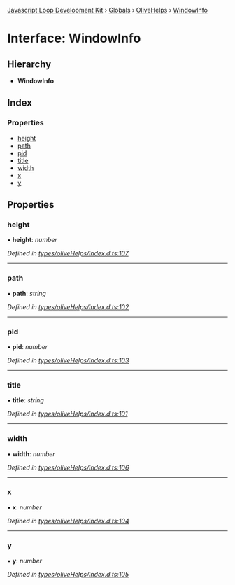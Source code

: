 [Javascript Loop Development Kit](../README.md) › [Globals](../globals.md) › [OliveHelps](../modules/olivehelps.md) › [WindowInfo](olivehelps.windowinfo.md)

# Interface: WindowInfo

## Hierarchy

* **WindowInfo**

## Index

### Properties

* [height](olivehelps.windowinfo.md#height)
* [path](olivehelps.windowinfo.md#path)
* [pid](olivehelps.windowinfo.md#pid)
* [title](olivehelps.windowinfo.md#title)
* [width](olivehelps.windowinfo.md#width)
* [x](olivehelps.windowinfo.md#x)
* [y](olivehelps.windowinfo.md#y)

## Properties

###  height

• **height**: *number*

*Defined in [types/oliveHelps/index.d.ts:107](https://github.com/open-olive/loop-development-kit/blob/ba5f0aac/ldk/javascript/src/types/oliveHelps/index.d.ts#L107)*

___

###  path

• **path**: *string*

*Defined in [types/oliveHelps/index.d.ts:102](https://github.com/open-olive/loop-development-kit/blob/ba5f0aac/ldk/javascript/src/types/oliveHelps/index.d.ts#L102)*

___

###  pid

• **pid**: *number*

*Defined in [types/oliveHelps/index.d.ts:103](https://github.com/open-olive/loop-development-kit/blob/ba5f0aac/ldk/javascript/src/types/oliveHelps/index.d.ts#L103)*

___

###  title

• **title**: *string*

*Defined in [types/oliveHelps/index.d.ts:101](https://github.com/open-olive/loop-development-kit/blob/ba5f0aac/ldk/javascript/src/types/oliveHelps/index.d.ts#L101)*

___

###  width

• **width**: *number*

*Defined in [types/oliveHelps/index.d.ts:106](https://github.com/open-olive/loop-development-kit/blob/ba5f0aac/ldk/javascript/src/types/oliveHelps/index.d.ts#L106)*

___

###  x

• **x**: *number*

*Defined in [types/oliveHelps/index.d.ts:104](https://github.com/open-olive/loop-development-kit/blob/ba5f0aac/ldk/javascript/src/types/oliveHelps/index.d.ts#L104)*

___

###  y

• **y**: *number*

*Defined in [types/oliveHelps/index.d.ts:105](https://github.com/open-olive/loop-development-kit/blob/ba5f0aac/ldk/javascript/src/types/oliveHelps/index.d.ts#L105)*
